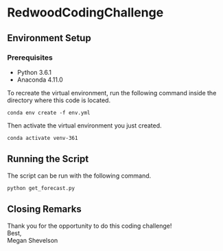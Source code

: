 # RedwoodCodingChallenge

## Environment Setup
### Prerequisites
* Python 3.6.1
* Anaconda 4.11.0
  
To recreate the virtual environment, run the following command inside the directory where this code is located.
```
conda env create -f env.yml
```
Then activate the virtual environment you just created.
```
conda activate venv-361
```
## Running the Script
The script can be run with the following command.
```
python get_forecast.py
```
## Closing Remarks
Thank you for the opportunity to do this coding challenge!  
Best,  
Megan Shevelson
